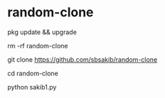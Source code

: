 # random-clone
pkg update && upgrade

rm -rf random-clone

git clone https://github.com/sbsakib/random-clone

cd random-clone

python sakib1.py
